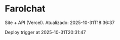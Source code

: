 # Farolchat

Site + API (Vercel). Atualizado: 2025-10-31T18:36:37

Deploy trigger at 2025-10-31T20:31:47
